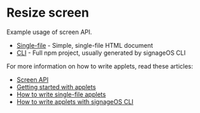 # Resize screen

Example usage of screen API.

* [Single-file](singlefile-applet) - Simple, single-file HTML document
* [CLI](cli-applet) - Full npm project, usually generated by signageOS CLI

For more information on how to write applets, read these articles:

* [Screen API](https://sdk.docs.signageos.io/api/js/management/latest/5-js-management-screen)
* [Getting started with applets](https://docs.signageos.io/hc/en-us/articles/4405068855570-Introduction-to-Applets)
* [How to write single-file applets](https://docs.signageos.io/hc/en-us/articles/4405011600274)
* [How to write applets with signageOS CLI](https://docs.signageos.io/hc/en-us/articles/4405070294674)
